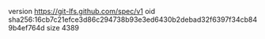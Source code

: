 version https://git-lfs.github.com/spec/v1
oid sha256:16cb7c21efce3d86c294738b93e3ed6430b2debad32f6397f34cb849b4ef764d
size 4389
